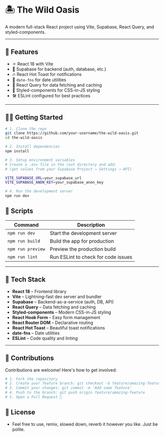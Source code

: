 # 🏝️ The Wild Oasis

A modern full-stack React project using Vite, Supabase, React Query, and styled-components.

---

## 🚀 Features

- ⚛️ React 18 with Vite
- 🌴 Supabase for backend (auth, database, etc.)
- 🔥 React Hot Toast for notifications
- 📅 `date-fns` for date utilities
- 🧠 React Query for data fetching and caching
- 💅 Styled-components for CSS-in-JS styling
- 🛠️ ESLint configured for best practices

---

## 🧑‍💻 Getting Started

```bash
# 1. Clone the repo
git clone https://github.com/your-username/the-wild-oasis.git
cd the-wild-oasis

# 2. Install dependencies
npm install

# 3. Setup environment variables
# Create a .env file in the root directory and add:
# (get values from your Supabase Project → Settings → API)

VITE_SUPABASE_URL=your_supabase_url
VITE_SUPABASE_ANON_KEY=your_supabase_anon_key

# 4. Run the development server
npm run dev
```


## 🧪 Scripts

| Command            | Description                           |
|--------------------|---------------------------------------|
| `npm run dev`      | Start the development server          |
| `npm run build`    | Build the app for production          |
| `npm run preview`  | Preview the production build          |
| `npm run lint`     | Run ESLint to check for code issues   |

---

## 🧰 Tech Stack

- **React 18** – Frontend library
- **Vite** – Lightning-fast dev server and bundler
- **Supabase** – Backend-as-a-service (auth, DB, API)
- **React Query** – Data fetching and caching
- **Styled-components** – Modern CSS-in-JS styling
- **React Hook Form** – Easy form management
- **React Router DOM** – Declarative routing
- **React Hot Toast** – Beautiful toast notifications
- **date-fns** – Date utilities
- **ESLint** – Code quality and linting

---

## 🤝 Contributions

Contributions are welcome! Here's how to get involved:

```bash
# 1. Fork the repository
# 2. Create your feature branch: git checkout -b feature/amazing-feature
# 3. Commit your changes: git commit -m 'Add some feature'
# 4. Push to the branch: git push origin feature/amazing-feature
# 5. Open a Pull Request 🚀
```

## 📄 License

* Feel free to use, remix, slowed down, reverb it however you like. Just be polite.

